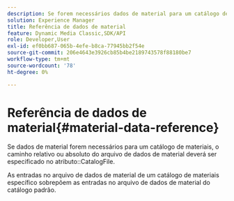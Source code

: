 ```yaml
---
description: Se forem necessários dados de material para um catálogo de materiais, o caminho relativo ou absoluto do arquivo de dados de material deverá ser especificado no atributo CatalogFile.
solution: Experience Manager
title: Referência de dados de material
feature: Dynamic Media Classic,SDK/API
role: Developer,User
exl-id: ef0bb687-065b-4efe-b8ca-77945bb2f54e
source-git-commit: 206e4643e3926cb85b4be2189743578f88180be7
workflow-type: tm+mt
source-wordcount: '78'
ht-degree: 0%

---
```


# Referência de dados de material{#material-data-reference}

Se dados de material forem necessários para um catálogo de materiais, o caminho relativo ou absoluto do arquivo de dados de material deverá ser especificado no atributo::CatalogFile.

As entradas no arquivo de dados de material de um catálogo de materiais específico sobrepõem as entradas no arquivo de dados de material do catálogo padrão.
